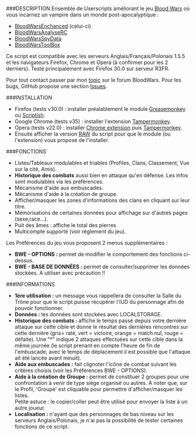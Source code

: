 ###DESCRIPTION
Ensemble de Userscripts améliorant le jeu [Blood Wars](http://www.fr.bloodwars.net) où vous incarnez un vampire dans un monde post-apocalyptique :
* [BloodWarsEnchanced](https://github.com/Ecilam/BloodWarsEnhanced) (celui-ci)
* [BloodWarsAnalyseRC](https://github.com/Ecilam/BloodWarsAnalyseRC)
* [BloodWarsSpyData](https://github.com/Ecilam/BloodWarsSpyData)
* [BloodWarsToolBox](https://github.com/Ecilam/BloodWarsToolBox)

Ce script est compatible avec les serveurs Anglais/Français/Polonais 1.5.5 et les navigateurs Firefox, Chrome et Opera (à confirmer pour les 2 derniers).
Testé principalement avec Firefox 30.0 sur serveur R3FR.

Pour tout contact passer par mon [topic](http://forum.fr.bloodwars.net/index.php?page=Thread&threadID=204323/) sur le forum BloodWars.
Pour les bugs, GitHub propose une section [Issues](https://github.com/Ecilam/BloodWarsEnhanced/issues).

###INSTALLATION
* Firefox (tests v30.0) : installer préalablement le module [Greasemonkey](https://addons.mozilla.org/fr/firefox/addon/greasemonkey/) ou [Scriptish](https://addons.mozilla.org/en-US/firefox/addon/scriptish/).
* Google Chrome (tests v35) : installer l'extension [Tampermonkey](https://chrome.google.com/webstore/detail/dhdgffkkebhmkfjojejmpbldmpobfkfo).
* Opera (tests v22.0) : installer [Chrome extension](https://addons.opera.com/fr/extensions/details/download-chrome-extension-9/?display=en) puis [Tampermonkey](https://chrome.google.com/webstore/detail/dhdgffkkebhmkfjojejmpbldmpobfkfo).
* Ensuite afficher la version [RAW](https://raw.githubusercontent.com/Ecilam/BloodWarsEnhanced/master/BloodWarsEnhanced@bwe.user.js) du script pour que le module (ou l'extension) vous propose de l'installer.

###FONCTIONS
* Listes/Tableaux modulables et triables (Profiles, Clans, Classement, Vue sur la cité, Amis).
* **Historique des combats** aussi bien en attaque qu'en défense. Les infos sont modulables via les préférences.
* Mécanisme d'aide aux embuscades.
* Mécanisme d'aide à la création de groupe.
* Afficher/masquer les zones d'informations des clans en cliquant sur leur titre.
* Mémorisations de certaines données pour affichage sur d'autres pages (sexe,race...).
* Puit des âmes : affiche le total des pierres
* Multicompte supporté (voir réglement du jeu).

Les Préférences du jeu vous proposent 2 menus supplémentaires :
* **BWE - OPTIONS :** permet de modifier le comportement des fonctions ci-dessus.
* **BWE - BASE DE DONNÉES :** permet de consulter/supprimer les données stockées. A utiliser avec précaution !!

###INFORMATIONS
* **1ère utilisation :** un message vous rappellera de consulter la Salle du Trône pour que le script puisse récupérer l'IUD du personnage afin de pouvoir fonctionner.
* **Données :** les données sont stockées avec LOCALSTORAGE.
* **Historique des combats :** affiche le temps passé depuis votre dernière attaque sur cette cible et donne le résultat des dernières rencontres sur cette dernière (gris= raté, vert = victoire, orange = match nul, rouge = défaite). Une "*" indique 2 attaques effectuées sur cette cible dans la même journée (le script prenant en compte l'heure de fin de l'embuscade, avec le temps de déplacement il est possible que l'attaque ait été lancée avant minuit).
* **Aide aux embuscades :** fait clignoter l'icône de combat suivant les critères choisis (voir les Préférences BWE - OPTIONS).
* **Aide à la création de Groupe :** permet de constituer 2 groupes pour une confrontation à venir de type siège organisé ou autres. A noter que, sur le Profil, 'Groupe' est cliquable pour permettre d'afficher/masquer les listes.<br>Petite astuce : le copier/coller peut être utilisé pour envoyer la liste à un autre joueur.
* **Localisation :** n'ayant que des personnages de bas niveau sur les serveurs Anglais/Polonais, je n'ai pas la possibilité de tester certaines fonctions de ce script.

